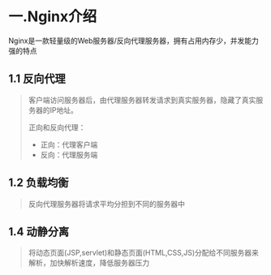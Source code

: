 # 一.Nginx介绍

Nginx是一款轻量级的Web服务器/反向代理服务器，拥有占用内存少，并发能力强的特点

## 1.1 反向代理

> 客户端访问服务器后，由代理服务器转发请求到真实服务器，隐藏了真实服务器的IP地址。
>
> 正向和反向代理：
>
> - 正向：代理客户端
> - 反向：代理服务端

## 1.2 负载均衡

> 反向代理服务器将请求平均分担到不同的服务器中

## 1.4 动静分离

> 将动态页面(JSP,servlet)和静态页面(HTML,CSS,JS)分配给不同服务器来解析，加快解析速度，降低服务器压力